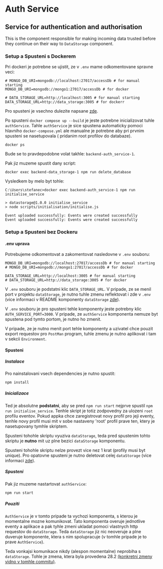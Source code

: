 # Auth Service
## Service for authentication and authorisation

This is the component responsible for making incoming data trusted before they continue on their way to `DataStorage` component.

### Setup a Spusteni s Dockerem

Pri dockeri je potrebne se ujistit, ze v `.env` mame odkomentovane spravne veci:

```env
# MONGO_DB_URI=mongodb://localhost:27017/accessDb # for manual starting
MONGO_DB_URI=mongodb://mongo1:27017/accessDb # for docker

# DATA_STORAGE_URL=http://localhost:3005 # for manual starting
DATA_STORAGE_URL=http://data_storage:3005 # for dockerr
```

Pro spusteni je vsechno dulezite napsane [zde](../README.md).

Po spusteni `docker compose up --build` je jeste potrebne inicializovat tuhle `authService`. Tahle `authService` je sice spustena automaticky pomoci hlavniho `docker-compose.yml` ale manualne je potrebne aby pri prvnim spusteni se nasetupovala ( pridanim root profilov do databaze).

```docker
docker ps
```

Bude se to pravdepodobne volat takhle: `backend-auth_service-1`.

Pak jiz muzeme spustit dany script:

```docker
docker exec backend-data_storage-1 npm run delete_database
```

Vysledkem by melo byt tohle:

```docker
C:\Users\stefanec>docker exec backend-auth_service-1 npm run initialise_service

> datastorage@1.0.0 initialise_service
> node scripts/initialisation/initialise.js

Event uploaded successfully: Events were created successfully
Event uploaded successfully: Events were created successfully
```

### Setup a Spusteni bez Dockeru

#### .env uprava

Potrebujeme odkomentovat a zakomentovat nasledovne v `.env` souboru:

```env
MONGO_DB_URI=mongodb://localhost:27017/accessDb # for manual starting
# MONGO_DB_URI=mongodb://mongo1:27017/accessDb # for docker

DATA_STORAGE_URL=http://localhost:3005 # for manual starting
# DATA_STORAGE_URL=http://data_storage:3005 # for docker
```

V `.env` souboru je podstatni klic `DATA_STORAGE_URL`. V pripade, ze se menil port v projektu `dataStorage`, je nutno tuhle zmenu reflektovat i zde v `.env` (vice informaci v README komponenty `dataStorage` [zde](../dataStorage/README.md)).

V `.env` souboru je pro spusteni tehle komponenty jeste potrebny klic `AUTH_SERVICE_PORT=3000`. V pripade, ze `authService` komponenta nemuze byt spustena pod tymto portom, je nutno ho zmenit.

V pripade, ze je nutno menit port tehle komponenty a uzivatel chce pouzit export requestov pro `PostMan` program, tuhle zmenu je nutno aplikovat i tam v sekcii `Environment`. 

#### Spusteni

##### Instalace

Pro nainstalovani vsech dependencies je nutno spustit:

```bash
npm install
```

##### Inicializace

Ted je absolutne **podstatni**, aby se pred `npm run start` nejprve spustil `npm run initialise_service`. Tenhle skript je totiz zodpovedny za ulozeni `root` profilu eventov. Pokud appka chce zaregistrovat novy profil pro jeji eventy, tenhle novy profil musi mit v sobe nastaveny 'root' profil prave ten, ktery je nasetupovany tymhle skriptem. 

Spusteni tohohle skriptu vyuziva `dataStorage`, teda pred spustenim tohto skriptu je **nutno** mit uz plne bezici `dataStorage` komponentu.

Spusteni tohohle skriptu nelze provezt vice nez 1 krat (profily musi byt unique). Pro opatovne spusteni je nutno deletovat celej `dataStorage` (vice informaci [zde](../dataStorage/README.md#delete)).

##### Spusteni

Pak jiz muzeme nastartovat `authService`:

```bash
npm run start
```

##### Pouziti

`AuthService` je v tomto pripade ta vychozi komponenta, s kterou je momentalne mozne komunikovat. Tato komponenta overuje jednotlive eventy a aplikace a pak tyhle zmeni ukladat pomoci vlastnych http requestov do `dataStorage`. Teda `dataStorage` jiz nic neoveruje a plne duveruje komponente, ktera s nim spolupracuje (v tomhle pripade je to prave `AuthService`).

Teda vonkajsi komunikace nikdy (alespon momentalne) neprobiha s `dataStorage`. Tohle je zmena, ktera byla provedena 28.2 [(konkretni zmeny vidno v tomhle commitu)](https://gitlab.mff.cuni.cz/stefanm4/managementsystem/-/commit/ad193493ce512c57ee2b143911f7d10cc827d872).